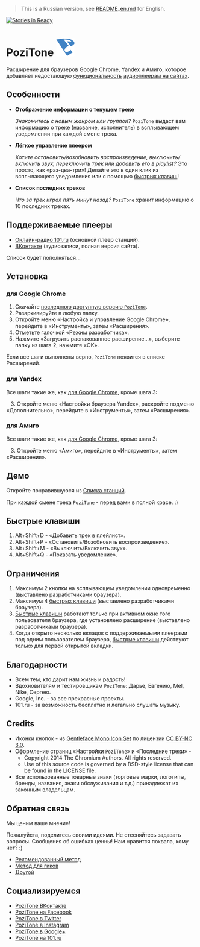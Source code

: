 > This is a Russian version, see [README_en.md](README_en.md) for English.

[![Stories in Ready](https://badge.waffle.io/poziworld/pozitone.png?label=ready&title=Ready)](http://waffle.io/poziworld/pozitone)

PoziTone ![PoziTone](/img/pozitone-icon-48.png)
=======

Расширение для браузеров Google Chrome, Yandex и Амиго, которое добавляет недостающую [функциональность](#Особенности) [аудиоплеерам на сайтах](#Поддерживаемые-плееры).


Особенности
--------

*	**Отображение информации о текущем треке**

	_Знакомитесь с новым жанром или группой?_
	`PoziTone` выдаст вам информацию о треке (название, исполнитель) в всплывающем уведомлении при каждой смене трека.

*	**Лёгкое управление плеером**

	_Хотите остановить/возобновить воспроизведение, выключить/включить звук, переключить трек или добавить его в playlist?_
	Это просто, как «раз-два-три»! Делайте это в один клик из всплывающего уведомления или с помощью [быстрых клавиш](#Быстрые-клавиши)!

*	**Список последних треков**

	_Что за трек играл пять минут назад?_
	`PoziTone` хранит информацию о 10 последних треках.


Поддерживаемые плееры
--------

* [Онлайн-радио 101.ru](http://101.ru) (основной плеер станций).
* [ВКонтакте](https://vk.com) (аудиозаписи, полная версия сайта).

Список будет пополняться...


Установка
--------
### для Google Chrome

1. Скачайте [последнюю доступную версию `PoziTone`](https://github.com/poziworld/pozitone/archive/develop.zip).
2. Разархивируйте в любую папку.
3. Откройте меню «Настройка и управление Google Chrome», перейдите в «Инструменты», затем «Расширения».
4. Отметьте галочкой «Режим разработчика».
5. Нажмите «Загрузить распакованное расширение...», выберите папку из шага 2, нажмите «OK».

Если все шаги выполнены верно, `PoziTone` появится в списке Расширений.


### для Yandex

Все шаги такие же, как [для Google Chrome](#для-google-chrome), кроме шага 3:

   3\. Откройте меню «Настройки браузера Yandex», раскройте подменю «Дополнительно», перейдите в «Инструменты», затем «Расширения».


### для Амиго

Все шаги такие же, как [для Google Chrome](#для-google-chrome), кроме шага 3:

   3\. Откройте меню «Амиго», перейдите в «Инструменты», затем «Расширения».


Демо
--------

Откройте понравившуюся из [Списка станций](http://101.ru/?an=port_allchannels).

При каждой смене трека `PoziTone` - перед вами в полной красе. :)


Быстрые клавиши
--------

1. Alt+Shift+D - «Добавить трек в плейлист».
2. Alt+Shift+P - «Остановить/Возобновить воспроизведение».
3. Alt+Shift+M - «Выключить/Включить звук».
4. Alt+Shift+Q - «Показать уведомление».


Ограничения
--------

1. Максимум 2 кнопки на всплывающем уведомлении одновременно (выставлено разработчиками браузера).
2. Максимум 4 [быстрых клавиши](#Быстрые-клавиши) (выставлено разработчиками браузера).
3. [Быстрые клавиши](#Быстрые-клавиши) работают только при активном окне того пользователя браузера, где установлено расширение (выставлено разработчиками браузера).
4. Когда открыто несколько вкладок с поддерживаемыми плеерами под одним пользователем браузера, [быстрые клавиши](#Быстрые-клавиши) действуют только для первой открытой вкладки.


Благодарности
--------

- Всем тем, кто дарит нам жизнь и радость!
- Вдохновителям и тестировщикам `PoziTone`: Дарье, Евгению, Mel, Nike, Сергею.
- Google, Inc. - за все прекрасные проекты.
- 101.ru - за возможность бесплатно и легально слушать музыку.


Credits
--------

- Иконки кнопок - из [Gentleface Mono Icon Set](http://gentleface.com/free_icon_set.html) по лицензии [CC BY-NC 3.0](http://creativecommons.org/licenses/by-nc/3.0/).
- Оформление страниц «Настройки `PoziTone`» и «Последние треки» -
  * Copyright 2014 The Chromium Authors. All rights reserved.
  * Use of this source code is governed by a BSD-style license that can be found in the [LICENSE](http://src.chromium.org/viewvc/chrome/trunk/src/LICENSE) file.
- Все использованные товарные знаки (торговые марки, логотипы, бренды, названия, знаки обслуживания и т.д.) принадлежат их законным владельцам.


Обратная связь
--------

Мы ценим ваше мнение! 

Пожалуйста, поделитесь своими идеями. Не стесняйтесь задавать вопросы. Сообщения об ошибках ценны! Нам нравится похвала, кому нет? :)

- [Рекомендованный метод](http://feedback.pozitone.com/forum/33118-russkij/?lang=ru)
- [Метод для гиков](https://github.com/poziworld/pozitone/issues)
- [Другой](mailto:feedback@pozitone.com)


Социализируемся
--------

- [PoziTone ВКонтакте](https://vk.com/PoziTone)
- [PoziTone на Facebook](http://fb.com/PoziTone)
- [PoziTone в Twitter](https://twitter.com/PoziTone)
- [PoziTone в Instagram](https://instagram.com/PoziTone)
- [PoziTone в Google+](https://plus.google.com/102606066526039057525)
- [PoziTone на 101.ru](https://101.ru/?an=User_Info&userId=709962)
